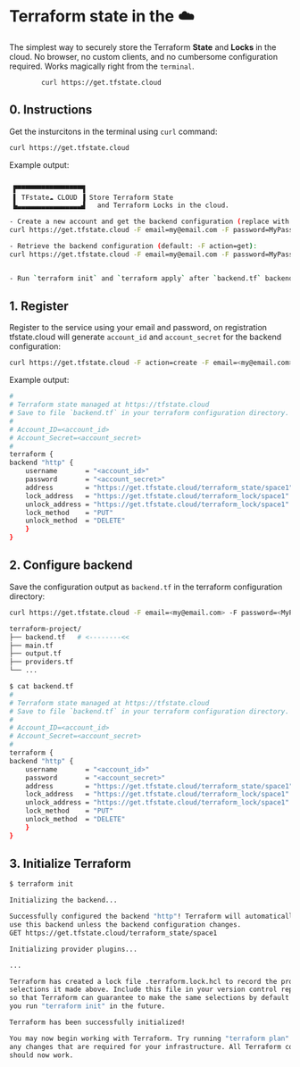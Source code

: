 # Terraform state in the ☁️

The simplest way to securely store the Terraform **State** and **Locks** in the cloud.
No browser, no custom clients, and no cumbersome configuration required.
Works magically right from the `terminal`.

            
            curl https://get.tfstate.cloud
            




## 0. Instructions
Get the insturcitons in the terminal using `curl` command:
```bash
curl https://get.tfstate.cloud
```
Example output:
```bash

 ▛▀▀▀▀▀▀▀▀▀▀▀▀▀▀▀▀▜
 ▌ TFstate☁️ CLOUD ▐ Store Terraform State
 ▙▃▃▃▃▃▃▃▃▃▃▃▃▃▃▃▃▟   and Terraform Locks in the cloud.

- Create a new account and get the backend configuration (replace with your email and password):
curl https://get.tfstate.cloud -F email=my@email.com -F password=MyPassword -F action=create

- Retrieve the backend configuration (default: -F action=get):
curl https://get.tfstate.cloud -F email=my@email.com -F password=MyPassword


- Run `terraform init` and `terraform apply` after `backend.tf` backend configuration file is created.
```
## 1. Register
Register to the service using your email and password, on registration tfstate.cloud will generate  `account_id` and `account_secret` for the backend configuration:

```bash
curl https://get.tfstate.cloud -F action=create -F email=<my@email.com> -F password=<MyPassword>
```
Example output:
```bash
#
# Terraform state managed at https://tfstate.cloud
# Save to file `backend.tf` in your terraform configuration directory.
#
# Account_ID=<account_id>
# Account_Secret=<account_secret>
#
terraform {
backend "http" {
    username       = "<account_id>"
    password       = "<account_secret>"
    address        = "https://get.tfstate.cloud/terraform_state/space1"
    lock_address   = "https://get.tfstate.cloud/terraform_lock/space1"
    unlock_address = "https://get.tfstate.cloud/terraform_lock/space1"
    lock_method    = "PUT"
    unlock_method  = "DELETE"
    }
}
```
## 2. Configure backend
Save the configuration output as `backend.tf` in the  terraform configuration directory:

```bash
curl https://get.tfstate.cloud -F email=<my@email.com> -F password=<MyPassword> | tee backend.tf
```

```bash
terraform-project/
├── backend.tf   # <--------<<
├── main.tf
├── output.tf
├── providers.tf
└── ...
```
```bash
$ cat backend.tf
#
# Terraform state managed at https://tfstate.cloud
# Save to file `backend.tf` in your terraform configuration directory.
#
# Account_ID=<account_id>
# Account_Secret=<account_secret>
#
terraform {
backend "http" {
    username       = "<account_id>"
    password       = "<account_secret>"
    address        = "https://get.tfstate.cloud/terraform_state/space1"
    lock_address   = "https://get.tfstate.cloud/terraform_lock/space1"
    unlock_address = "https://get.tfstate.cloud/terraform_lock/space1"
    lock_method    = "PUT"
    unlock_method  = "DELETE"
    }
}
```
## 3. Initialize Terraform
```bash
$ terraform init

Initializing the backend...

Successfully configured the backend "http"! Terraform will automatically
use this backend unless the backend configuration changes.
GET https://get.tfstate.cloud/terraform_state/space1

Initializing provider plugins...

...

Terraform has created a lock file .terraform.lock.hcl to record the provider
selections it made above. Include this file in your version control repository
so that Terraform can guarantee to make the same selections by default when
you run "terraform init" in the future.

Terraform has been successfully initialized!

You may now begin working with Terraform. Try running "terraform plan" to see
any changes that are required for your infrastructure. All Terraform commands
should now work.
```
